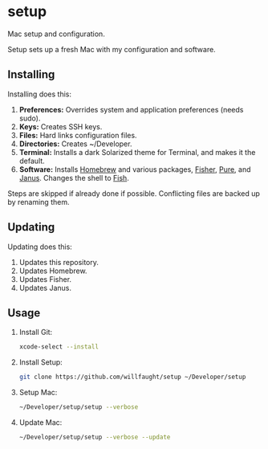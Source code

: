 # setup

Mac setup and configuration.

Setup sets up a fresh Mac with my configuration and software.

## Installing

Installing does this:

1. **Preferences:** Overrides system and application preferences (needs sudo).
2. **Keys:** Creates SSH keys.
3. **Files:** Hard links configuration files.
4. **Directories:** Creates ~/Developer.
5. **Terminal:** Installs a dark Solarized theme for Terminal, and makes it the default.
6. **Software:** Installs [Homebrew](https://brew.sh) and various packages, [Fisher](https://github.com/jorgebucaran/fisher), [Pure](https://github.com/pure-fish/pure), and [Janus](https://github.com/carlhuda/janus). Changes the shell to [Fish](https://github.com/fish-shell/fish-shell).

Steps are skipped if already done if possible. Conflicting files are backed up by renaming them.

## Updating

Updating does this:

1. Updates this repository.
2. Updates Homebrew.
3. Updates Fisher.
4. Updates Janus.

## Usage

1. Install Git:

    ```bash
    xcode-select --install
    ```

2. Install Setup:

    ```bash
    git clone https://github.com/willfaught/setup ~/Developer/setup
    ```

3. Setup Mac:

    ```bash
    ~/Developer/setup/setup --verbose
    ```

4. Update Mac:

    ```bash
    ~/Developer/setup/setup --verbose --update
    ```
